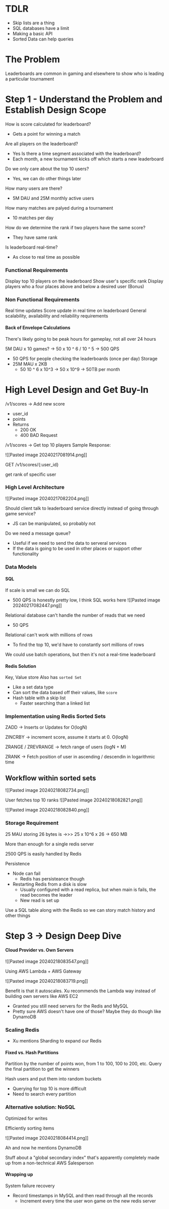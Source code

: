 # TDLR
* Skip lists are a thing
* SQL databases have a limit
* Making a basic API
* Sorted Data can help queries


# The Problem
Leaderboards are common in gaming and elsewhere to show who is leading a particular tournament
# Step 1 - Understand the Problem and Establish Design Scope

How is score calculated for leaderboard?
* Gets a point for winning a match

Are all players on the leaderboard?
* Yes
Is there a time segment associated with the leaderboard?
* Each month, a new tournament kicks off which starts a new leaderboard

Do we only care about the top 10 users?
* Yes, we can do other things later

How many users are there?
* 5M DAU and 25M monthly active users

How many matches are palyed during a tournament
* 10 matches per day

How do we determine the rank if two players have the same score?
* They have same rank

Is leaderboard real-time?
* As close to real time as possible

### Functional Requirements

Display top 10 players on the leaderboard
Show user's specific rank
Display players who a four places above and below a desired user (Bonus)

### Non Functional Requirements

Real time updates
Score update in real time on leaderboard
General scalability, availability and reliability requirements


#### Back of Envelope Calculations
There's likely going to be peak hours for gameplay, not all over 24 hours

5M DAU x 10 games? -> 50 x 10 ^ 6 / 10 ^ 5 -> 500 QPS 
* 50 QPS for people checking the leaderboards (once per day)
Storage
* 25M MAU x 2KB
	* 50 10 ^ 6 x 10^3 -> 50 x 10^9 -> 50TB per month

# High Level Design and Get Buy-In

/v1/scores -> Add new score
* user_id
* points
* Returns
	* 200 OK
	* 400 BAD Request

/v1/scores -> Get top 10 players
Sample Response:

![[Pasted image 20240217081914.png]]

GET /v1/scores/{:user_id}

get rank of specific user

### High Level Architecture

![[Pasted image 20240217082204.png]]

Should client talk to leaderboard service directly instead of going through game service?
* JS can be manipulated, so probably not

Do we need a message queue?
* Useful if we need to send the data to serveral services
* If the data is going to be used in other places or support other functionality

### Data Models

#### SQL

If scale is small we can do SQL
* 500 QPS is honestly pretty low, I think SQL works here
![[Pasted image 20240217082447.png]]

Relational database can't handle the number of reads that we need
* 50 QPS

Relational can't work with millions of rows
* To find the top 10, we'd have to constantly sort millions of rows

We could use batch operations, but then it's not a real-time leaderboard

#### Redis Solution

Key, Value store
Also has `sorted Set`
* Like a set data type
* Can sort the data based off their values, like `score`
* Hash table with a skip list
	* Faster searching than a linked list

### Implementation using Redis Sorted Sets

ZADD -> Inserts or Updates for O(logN)

ZINCRBY -> increment score, assume it starts at 0. O(logN)

ZRANGE / ZREVRANGE -> fetch range of users (logN + M)

ZRANK -> Fetch position of user in ascending / descendin in logarithmic time

## Workflow within sorted sets

![[Pasted image 20240218082734.png]]

User fetches top 10 ranks
![[Pasted image 20240218082821.png]]

![[Pasted image 20240218082840.png]]

### Storage Requirement

25 MAU storing 26 bytes is ->>> 25 x 10^6 x 26 -> 650 MB

More than enough for a single redis server

2500 QPS is easily handled by Redis

Persistence
* Node can fail
	* Redis has persisteance though
* Restarting Redis from a disk is slow
	* Usually configured with a read replica, but when main is fails, the read becomes the leader
	* New read is set up

Use a SQL table along with the Redis so we can story match history and other things

# Step 3 -> Design Deep Dive
#### Cloud Provider vs. Own Servers

![[Pasted image 20240218083547.png]]

Using AWS Lambda + AWS Gateway

![[Pasted image 20240218083719.png]]

Benefit is that it autoscales. Xu recommends the Lambda way instead of building own servers like AWS EC2
* Granted you still need servers for the Redis and MySQL
* Pretty sure AWS doesn't have one of those? Maybe they do though like DynamoDB
### Scaling Redis
* Xu mentions Sharding to expand our Redis

#### Fixed vs. Hash Partitions

Partition by the number of points won, from 1 to 100, 100 to 200, etc.
Query the final partition to get the winners

Hash users and put them into random buckets
* Querying for top 10 is more difficult
* Need to search every partition


### Alternative solution: NoSQL

Optimized for writes

Efficiently sorting items

![[Pasted image 20240218084414.png]]

Ah and now he mentions DynamoDB

Stuff about a "global secondary index" that's apparently completely made up from a non-technical AWS Salesperson


#### Wrapping up

System failure recovery
* Record timestamps in MySQL and then read through all the records
	* Increment every time the user won game on the new redis server


